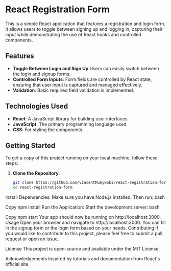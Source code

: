 # React Registration Form

This is a simple React application that features a registration and login form. It allows users to toggle between signing up and logging in, capturing their input while demonstrating the use of React hooks and controlled components.

## Features

- **Toggle Between Login and Sign Up** Users can easily switch between the login and signup forms.
- **Controlled Form Inputs**: Form fields are controlled by React state, ensuring that user input is captured and managed effectively.
- **Validation**: Basic required field validation is implemented.

## Technologies Used

- **React**: A JavaScript library for building user interfaces.
- **JavaScript**: The primary programming language used.
- **CSS**: For styling the components.

## Getting Started

To get a copy of this project running on your local machine, follow these steps:

1. **Clone the Repository**:

   ```bash
   git clone https://github.com/vincentMunywoki/react-registration-form.git
   cd react-registration-form
Install Dependencies: Make sure you have Node.js installed. Then run:
bash

Copy
npm install
Run the Application: Start the development server:
bash

Copy
npm start
Your app should now be running on http://localhost:3000.
Usage
Open your browser and navigate to http://localhost:3000.
You can fill in the signup form or the login form based on your needs.
Contributing
If you would like to contribute to this project, please feel free to submit a pull request or open an issue.

License
This project is open-source and available under the MIT License.

Acknowledgements
Inspired by tutorials and documentation from React's official site.
